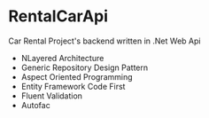 # RentalCarApi

Car Rental Project's backend written in .Net Web Api <br />
- NLayered Architecture
- Generic Repository Design Pattern
- Aspect Oriented Programming
- Entity Framework Code First
- Fluent Validation
- Autofac

